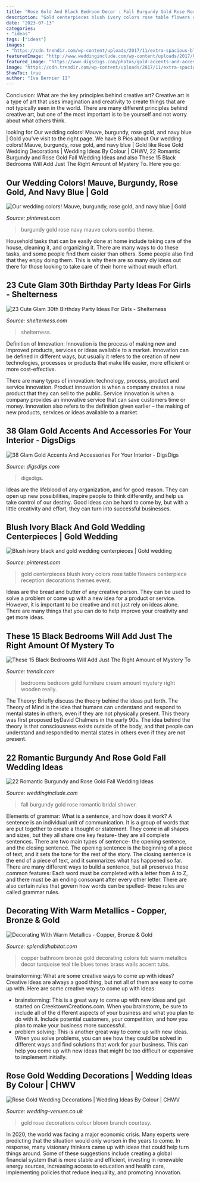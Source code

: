 ```yaml
---
title: "Rose Gold And Black Bedroom Decor : Fall Burgundy Gold Rose Romantic Bridal Shower"
description: "Gold centerpieces blush ivory colors rose table flowers centerpiece reception decorations themes event"
date: "2023-07-13"
categories:
- "ideas"
tags: ["ideas"]
images:
- "https://cdn.trendir.com/wp-content/uploads/2017/11/extra-spacious-black-and-gold-bedroom.jpg"
featuredImage: "http://www.weddinginclude.com/wp-content/uploads/2017/07/Deep-red-tones-will-add-a-romantic-touch-to-your-fall-wedding.jpg"
featured_image: "https://www.digsdigs.com/photos/gold-accents-and-accessories-for-your-interior-21.jpg"
image: "https://cdn.trendir.com/wp-content/uploads/2017/11/extra-spacious-black-and-gold-bedroom.jpg"
ShowToc: true
author: "Iva Bernier II"
---
```



Conclusion: What are the key principles behind creative art?
Creative art is a type of art that uses imagination and creativity to create things that are not typically seen in the world. There are many different principles behind creative art, but one of the most important is to be yourself and not worry about what others think.

	

		
looking for Our wedding colors! Mauve, burgundy, rose gold, and navy blue | Gold you've visit to the right page. We have 8 Pics about Our wedding colors! Mauve, burgundy, rose gold, and navy blue | Gold like Rose Gold Wedding Decorations | Wedding Ideas By Colour | CHWV, 22 Romantic Burgundy and Rose Gold Fall Wedding Ideas and also These 15 Black Bedrooms Will Add Just The Right Amount of Mystery To. Here you go:
		
    
## Our Wedding Colors! Mauve, Burgundy, Rose Gold, And Navy Blue | Gold

<img loading=lazy src="https://i.pinimg.com/736x/4a/64/a2/4a64a26af1b632e8ed131141c5b043e6.jpg" onerror="this.onerror=null;this.src='https://tse3.mm.bing.net/th?id=OIP.YLmeyGr3LzFaKxfcK_etBgHaLH&amp;pid=15.1';" alt="Our wedding colors! Mauve, burgundy, rose gold, and navy blue | Gold">

_Source: pinterest.com_

>burgundy gold rose navy mauve colors combo theme. 

	

Household tasks that can be easily done at home include taking care of the house, cleaning it, and organizing it. There are many ways to do these tasks, and some people find them easier than others. Some people also find that they enjoy doing them. This is why there are so many diy ideas out there for those looking to take care of their home without much effort.

    
## 23 Cute Glam 30th Birthday Party Ideas For Girls - Shelterness

<img loading=lazy src="https://i.shelterness.com/2017/02/02-elegant-glam-black-and-gold-30th-birthday-party-with-white-florals.jpg" onerror="this.onerror=null;this.src='https://tse1.mm.bing.net/th?id=OIP.wKxKnzGlKGmc1ZgeaDmjbwHaLH&amp;pid=15.1';" alt="23 Cute Glam 30th Birthday Party Ideas For Girls - Shelterness">

_Source: shelterness.com_

>shelterness. 

	

Definition of Innovation:
Innovation is the process of making new and improved products, services or ideas available to a market. Innovation can be defined in different ways, but usually it refers to the creation of new technologies, processes or products that make life easier, more efficient or more cost-effective.

There are many types of innovation: technology, process, product and service innovation. Product innovation is when a company creates a new product that they can sell to the public. Service innovation is when a company provides an innovative service that can save customers time or money. Innovation also refers to the definition given earlier – the making of new products, services or ideas available to a market.

    
## 38 Glam Gold Accents And Accessories For Your Interior - DigsDigs

<img loading=lazy src="https://www.digsdigs.com/photos/gold-accents-and-accessories-for-your-interior-21.jpg" onerror="this.onerror=null;this.src='https://tse4.mm.bing.net/th?id=OIP.We9RT9O-ixIiE-2rg9h7JAHaLL&amp;pid=15.1';" alt="38 Glam Gold Accents And Accessories For Your Interior - DigsDigs">

_Source: digsdigs.com_

>digsdigs. 

	

Ideas are the lifeblood of any organization, and for good reason. They can open up new possibilities, inspire people to think differently, and help us take control of our destiny. Good ideas can be hard to come by, but with a little creativity and effort, they can turn into successful businesses.

    
## Blush Ivory Black And Gold Wedding Centerpieces | Gold Wedding

<img loading=lazy src="https://i.pinimg.com/736x/d0/df/31/d0df31ad05d3cc95a44b37192031c2ba--tiffany-wedding-wedding-gold.jpg" onerror="this.onerror=null;this.src='https://tse1.mm.bing.net/th?id=OIP.V5DFT8Wq3RVqvXCvcyq9TQHaLI&amp;pid=15.1';" alt="Blush ivory black and gold wedding centerpieces | Gold wedding">

_Source: pinterest.com_

>gold centerpieces blush ivory colors rose table flowers centerpiece reception decorations themes event. 

	

Ideas are the bread and butter of any creative person. They can be used to solve a problem or come up with a new idea for a product or service. However, it is important to be creative and not just rely on ideas alone. There are many things that you can do to help improve your creativity and get more ideas.

    
## These 15 Black Bedrooms Will Add Just The Right Amount Of Mystery To

<img loading=lazy src="https://cdn.trendir.com/wp-content/uploads/2017/11/extra-spacious-black-and-gold-bedroom.jpg" onerror="this.onerror=null;this.src='https://tse2.mm.bing.net/th?id=OIP.RzA76jlkXYpMbZ1kO6IN3QHaFj&amp;pid=15.1';" alt="These 15 Black Bedrooms Will Add Just The Right Amount of Mystery To">

_Source: trendir.com_

>bedrooms bedroom gold furniture cream amount mystery right wooden really. 

	

The Theory: Briefly discuss the theory behind the ideas put forth.
The Theory of Mind is the idea that humans can understand and respond to mental states in others, even if they are not physically present. This theory was first proposed byDavid Chalmers in the early 90s. The idea behind the theory is that consciousness exists outside of the body, and that people can understand and responded to mental states in others even if they are not present.

    
## 22 Romantic Burgundy And Rose Gold Fall Wedding Ideas

<img loading=lazy src="http://www.weddinginclude.com/wp-content/uploads/2017/07/Deep-red-tones-will-add-a-romantic-touch-to-your-fall-wedding.jpg" onerror="this.onerror=null;this.src='https://tse2.mm.bing.net/th?id=OIP.rQuH1wZm-dWnOHpqKgvd8gHaLZ&amp;pid=15.1';" alt="22 Romantic Burgundy and Rose Gold Fall Wedding Ideas">

_Source: weddinginclude.com_

>fall burgundy gold rose romantic bridal shower. 

	

Elements of grammar: What is a sentence, and how does it work?
A sentence is an individual unit of communication. It is a group of words that are put together to create a thought or statement. They come in all shapes and sizes, but they all share one key feature- they are all complete sentences. There are two main types of sentence- the opening sentence, and the closing sentence. The opening sentence is the beginning of a piece of text, and it sets the tone for the rest of the story. The closing sentence is the end of a piece of text, and it summarizes what has happened so far. There are many different ways to build a sentence, but all preserves these common features: Each word must be completed with a letter from A to Z, and there must be an ending consonant after every other letter. There are also certain rules that govern how words can be spelled- these rules are called grammar rules.

    
## Decorating With Warm Metallics - Copper, Bronze &amp; Gold

<img loading=lazy src="http://www.splendidhabitat.com/wp-content/uploads/2015/01/Copper-tub-in-blue-bathroom-510x565.jpg" onerror="this.onerror=null;this.src='https://tse4.mm.bing.net/th?id=OIP.r6Y97cGv0EAxImOcSoJaiQHaIN&amp;pid=15.1';" alt="Decorating With Warm Metallics - Copper, Bronze &amp; Gold">

_Source: splendidhabitat.com_

>copper bathroom bronze gold decorating colors tub warm metallics decor turquoise teal tile blues tones brass walls accent tubs. 

	

brainstorming: What are some creative ways to come up with ideas?
Creative ideas are always a good thing, but not all of them are easy to come up with. Here are some creative ways to come up with ideas: 
- brainstorming: This is a great way to come up with new ideas and get started on CreektownCreations.com. When you brainstorm, be sure to include all of the different aspects of your business and what you plan to do with it. Include potential customers, your competition, and how you plan to make your business more successful.
- problem solving: This is another great way to come up with new ideas. When you solve problems, you can see how they could be solved in different ways and find solutions that work for your business. This can help you come up with new ideas that might be too difficult or expensive to implement initially.

    
## Rose Gold Wedding Decorations | Wedding Ideas By Colour | CHWV

<img loading=lazy src="https://www.wedding-venues.co.uk/sites/default/files/rose-gold-wedding-decorations-BranchandBloom.jpg" onerror="this.onerror=null;this.src='https://tse3.mm.bing.net/th?id=OIP.Qynjgm4Gwig4IC6CshAWVAHaLH&amp;pid=15.1';" alt="Rose Gold Wedding Decorations | Wedding Ideas By Colour | CHWV">

_Source: wedding-venues.co.uk_

>gold rose decorations colour bloom branch courtesy. 

	

In 2020, the world was facing a major economic crisis. Many experts were predicting that the situation would only worsen in the years to come. In response, many visionary thinkers came up with ideas that could help turn things around. Some of these suggestions include creating a global financial system that is more stable and efficient, investing in renewable energy sources, increasing access to education and health care, implementing policies that reduce inequality, and promoting innovation.

